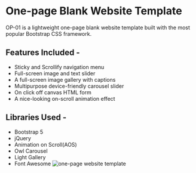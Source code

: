 # One-page Blank Website Template
OP-01 is a lightweight one-page blank website template built with the most popular Bootstrap CSS framework.
## Features Included -
- Sticky  and Scrollify navigation menu
- Full-screen image and text slider
- A full-screen image gallery with captions
- Multipurpose device-friendly carousel slider
- On click off canvas HTML form
- A nice-looking on-scroll animation effect
## Libraries Used -
- Bootstrap 5
- jQuery
- Animation on Scroll(AOS)
- Owl Carousel
- Light Gallery
- Font Awesome
![one-page website template](https://cdn.dribbble.com/userupload/7362144/file/original-6236a0a3ee51cc6e3d6bc01963707434.png)
